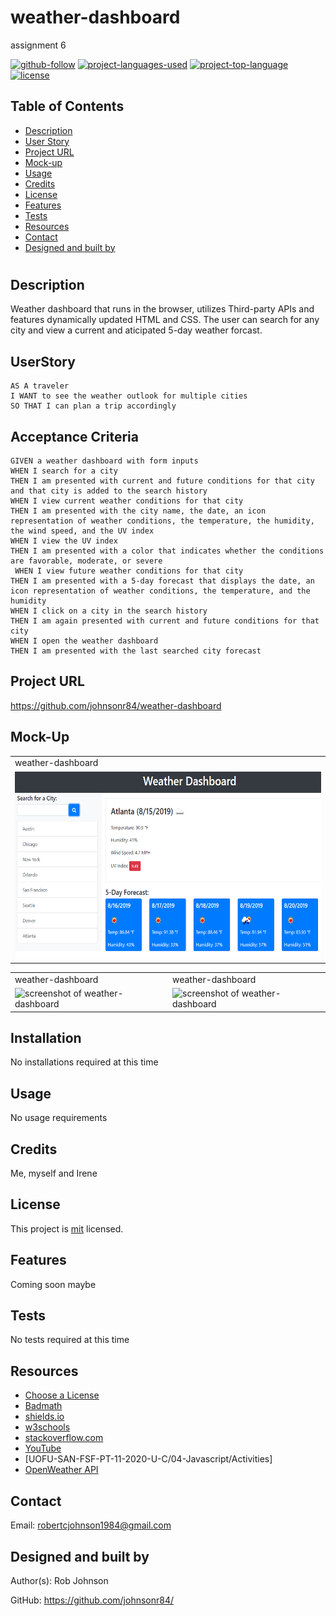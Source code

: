 # weather-dashboard
assignment 6

  [![github-follow](https://img.shields.io/github/followers/johnsonr84?label=Follow&logoColor=lightgrey&style=social)](https://github.com/johnsonr84)
  [![project-languages-used](https://img.shields.io/github/languages/count/johnsonr84/readme-generator?color=orange)](https://github.com/johnsonr84/weather-dashboard)
  [![project-top-language](https://img.shields.io/github/languages/top/johnsonr84/readme-generator?color=yellow)](https://github.com/johnsonr84/weather-dashboard)
  [![license](https://img.shields.io/badge/license-mit-brightgreen.svg)](https://choosealicense.com/licenses/mit/)

  ## Table of Contents 
  * [Description](#Description)
  * [User Story](#UserStory)
  * [Project URL](#Project-URL)
  * [Mock-up](#Mock-up)
  * [Usage](#Usage)
  * [Credits](#Credits)
  * [License](#License)
  * [Features](#Features)
  * [Tests](#Tests)
  * [Resources](#Resources)
  * [Contact](#Contact)
  * [Designed and built by](#Designed-and-built-by)
  #
  
  ## Description 
  Weather dashboard that runs in the browser, utilizes Third-party APIs and features dynamically updated HTML and CSS. The user can search for any city and view a current and aticipated 5-day weather forcast. 

  ## UserStory 
  ```
  AS A traveler
  I WANT to see the weather outlook for multiple cities
  SO THAT I can plan a trip accordingly
  ```
  ## Acceptance Criteria
  ```
  GIVEN a weather dashboard with form inputs
  WHEN I search for a city
  THEN I am presented with current and future conditions for that city and that city is added to the search history
  WHEN I view current weather conditions for that city
  THEN I am presented with the city name, the date, an icon representation of weather conditions, the temperature, the humidity, the wind speed, and the UV index
  WHEN I view the UV index
  THEN I am presented with a color that indicates whether the conditions are favorable, moderate, or severe
   WHEN I view future weather conditions for that city
  THEN I am presented with a 5-day forecast that displays the date, an icon representation of weather conditions, the temperature, and the humidity
  WHEN I click on a city in the search history
  THEN I am again presented with current and future conditions for that city
  WHEN I open the weather dashboard
  THEN I am presented with the last searched city forecast
  ```
  ## Project URL
  https://github.com/johnsonr84/weather-dashboard

  ## Mock-Up
  <table>
  <tr>
    <td>weather-dashboard</td>
  </tr>
  <tr>
    <td><img src="assets/06-server-side-apis-homework-demo.png" height=300 alt="screenshot of weather-dashboard"></td>
  </tr>
  </table>
  <table>
  <tr>
     <td>weather-dashboard</td>
     <td>weather-dashboard</td>
  </tr>
   <tr>
    <td><img src="./img/weather-dashboard_3.png" height=300 alt="screenshot of weather-dashboard"></td>
    <td><img src="./img/weather-dashboard_4.png" height=300 alt="screenshot of weather-dashboard"></td>
  </tr>
 </table>

  ## Installation 
  No installations required at this time 

  ## Usage 
  No usage requirements

  ## Credits 
  Me, myself and Irene 

  ## License 
  This project is [mit](https://choosealicense.com/licenses/mit/) licensed.

  ## Features
  Coming soon maybe 

  ## Tests
  No tests required at this time 

  ## Resources
  * [Choose a License](https://choosealicense.com/)
  * [Badmath](https://img.shields.io/github/languages/top/nielsenjared/badmath)
  * [shields.io](https://shields.io/)
  * [w3schools](https://www.w3schools.com/)
  * [stackoverflow.com](https://stackoverflow.com/)
  * [YouTube](https://www.youtube.com/)
  * [UOFU-SAN-FSF-PT-11-2020-U-C/04-Javascript/Activities]
  * [OpenWeather API](https://openweathermap.org/api)

  ## Contact
  Email: robertcjohnson1984@gmail.com 

  ## Designed and built by
  Author(s): Rob Johnson  

  GitHub: https://github.com/johnsonr84/ 

